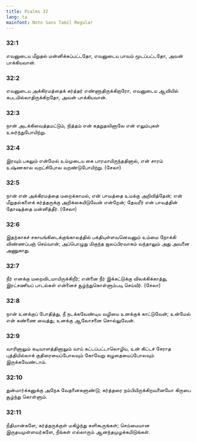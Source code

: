 ```yaml
---
title: Psalms 32
lang: ta
mainfont: Noto Sans Tamil Regular
---
```


###  32:1

எவனுடைய மீறுதல் மன்னிக்கப்பட்டதோ, எவனுடைய பாவம் மூடப்பட்டதோ, அவன் பாக்கியவான்.

###  32:2

எவனுடைய அக்கிரமத்தைக் கர்த்தர் எண்ணாதிருக்கிறாரோ, எவனுடைய ஆவியில் கபடமில்லாதிருக்கிறதோ, அவன் பாக்கியவான்.

###  32:3

நான் அடக்கிவைத்தமட்டும், நித்தம் என் கதறுதலினாலே என் எலும்புகள் உலர்ந்துபோயிற்று.

###  32:4

இரவும் பகலும் என்மேல் உம்முடைய கை பாரமாயிருந்ததினால், என் சாரம் உஷ்ணகால வறட்சிபோல வறண்டுபோயிற்று. (சேலா)

###  32:5

நான் என் அக்கிரமத்தை மறைக்காமல், என் பாவத்தை உமக்கு அறிவித்தேன்; என் மீறுதல்களைக் கர்த்தருக்கு அறிக்கையிடுவேன் என்றேன்; தேவரீர் என் பாவத்தின் தோஷத்தை மன்னித்தீர். (சேலா)

###  32:6

இதற்காகச் சகாயங்கிடைக்குங்காலத்தில் பக்தியுள்ளவனெவனும் உம்மை நோக்கி விண்ணப்பஞ் செய்வான்; அப்பொழுது மிகுந்த ஜலப்பிரவாகம் வந்தாலும் அது அவனை அணுகாது.

###  32:7

நீர் எனக்கு மறைவிடமாயிருக்கிறீர்; என்னை நீர் இக்கட்டுக்கு விலக்கிக்காத்து, இரட்சணியப் பாடல்கள் என்னைச் சூழ்ந்துகொள்ளும்படி செய்வீர். (சேலா)

###  32:8

நான் உனக்குப் போதித்து, நீ நடக்கவேண்டிய வழியை உனக்குக் காட்டுவேன்; உன்மேல் என் கண்ணை வைத்து, உனக்கு ஆலோசனை சொல்லுவேன்.

###  32:9

வாரினாலும் கடிவாளத்தினாலும் வாய் கட்டப்பட்டாலொழிய, உன் கிட்டச் சேராத புத்தியில்லாக் குதிரையைப்போலவும் கோவேறு கழுதையைப்போலவும் இருக்கவேண்டாம்.

###  32:10

துன்மார்க்கனுக்கு அநேக வேதனைகளுண்டு; கர்த்தரை நம்பியிருக்கிறவனையோ கிருபை சூழ்ந்து கொள்ளும்.

###  32:11

நீதிமான்களே, கர்த்தருக்குள் மகிழ்ந்து களிகூருங்கள்; செம்மையான இருதயமுள்ளவர்களே, நீங்கள் எல்லாரும் ஆனந்தமுழக்கமிடுங்கள்.

